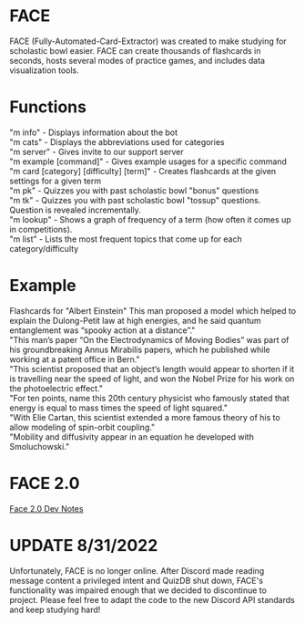# FACE
FACE (Fully-Automated-Card-Extractor) was created to make studying for scholastic bowl easier. FACE can create thousands of flashcards in seconds, hosts several modes of practice games, and includes data visualization tools.

# Functions
"m info" - Displays information about the bot  
"m cats" - Displays the abbreviations used for categories   
"m server" - Gives invite to our support server  
"m example \[command]"  - Gives example usages for a specific command   
"m card \[category\] \[difficulty\] \[term\]" - Creates flashcards at the given settings for a given term   
"m pk" - Quizzes you with past scholastic bowl "bonus" questions   
"m tk" - Quizzes you with past scholastic bowl "tossup" questions. Question is revealed incrementally.  
"m lookup" - Shows a graph of frequency of a term (how often it comes up in competitions).  
"m list" - Lists the most frequent topics that come up for each category/difficulty   

# Example

Flashcards for "Albert Einstein"
This man proposed a model which helped to explain the Dulong-Petit law at high energies, and he said quantum entanglement was “spooky action at a distance”."   
"This man’s paper “On the Electrodynamics of Moving Bodies” was part of his groundbreaking Annus Mirabilis papers, which he published while working at a patent office in Bern."  
"This scientist proposed that an object’s length would appear to shorten if it is travelling near the speed of light, and won the Nobel Prize for his work on the photoelectric effect."   
"For ten points, name this 20th century physicist who famously stated that energy is equal to mass times the speed of light squared."   
"With Elie Cartan, this scientist extended a more famous theory of his to allow modeling of spin-orbit coupling."   
"Mobility and diffusivity appear in an equation he developed with Smoluchowski."    

# FACE 2.0
[Face 2.0 Dev Notes](https://docs.google.com/document/d/1cXCwzPsTAQ8tW5LiKwLgzwb1ArkCao7GXa0L9yamrh0/edit)

# UPDATE 8/31/2022
Unfortunately, FACE is no longer online. After Discord made reading message content a privileged intent and QuizDB shut down, FACE's functionality was impaired enough that we decided to discontinue to project. Please feel free to adapt the code to the new Discord API standards and keep studying hard! 
